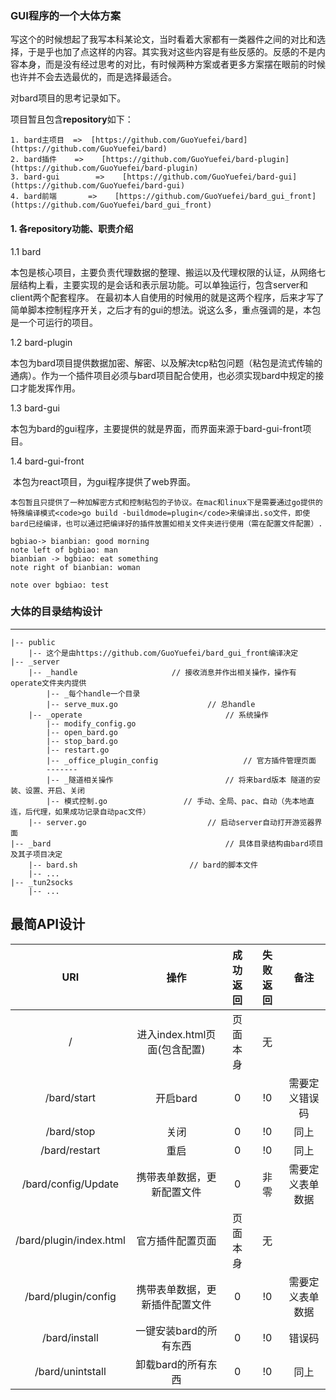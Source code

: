 

### GUI程序的一个大体方案

写这个的时候想起了我写本科某论文，当时看着大家都有一类器件之间的对比和选择，于是乎也加了点这样的内容。其实我对这些内容是有些反感的。反感的不是内容本身，而是没有经过思考的对比，有时候两种方案或者更多方案摆在眼前的时候也许并不会去选最优的，而是选择最适合。

对bard项目的思考记录如下。

项目暂且包含**repository**如下：

	1. bard主项目	=>	[https://github.com/GuoYuefei/bard](https://github.com/GuoYuefei/bard)
 	2. bard插件  	 =>    [https://github.com/GuoYuefei/bard-plugin](https://github.com/GuoYuefei/bard-plugin)
 	3. bard-gui        =>    [https://github.com/GuoYuefei/bard-gui](https://github.com/GuoYuefei/bard-gui)
 	4. bard前端       =>    [https://github.com/GuoYuefei/bard_gui_front](https://github.com/GuoYuefei/bard_gui_front)



#### 1. 各repository功能、职责介绍

1.1 bard

​	本包是核心项目，主要负责代理数据的整理、搬运以及代理权限的认证，从网络七层结构上看，主要实现的是会话和表示层功能。可以单独运行，包含server和client两个配套程序。 在最初本人自使用的时候用的就是这两个程序，后来才写了简单脚本控制程序开关，之后才有的gui的想法。说这么多，重点强调的是，本包是一个可运行的项目。

1.2 bard-plugin 

​	本包为bard项目提供数据加密、解密、以及解决tcp粘包问题（粘包是流式传输的通病）。作为一个插件项目必须与bard项目配合使用，也必须实现bard中规定的接口才能发挥作用。

1.3 bard-gui

​	本包为bard的gui程序，主要提供的就是界面，而界面来源于bard-gui-front项目。

1.4 bard-gui-front

​	本包为react项目，为gui程序提供了web界面。



```
本包暂且只提供了一种加解密方式和控制粘包的子协议。在mac和linux下是需要通过go提供的特殊编译模式<code>go build -buildmode=plugin</code>来编译出.so文件，即使bard已经编译，也可以通过把编译好的插件放置如相关文件夹进行使用（需在配置文件配置）.
```



```sequence
bgbiao-> bianbian: good morning
note left of bgbiao: man
bianbian -> bgbiao: eat something
note right of bianbian: woman

note over bgbiao: test

```















### 大体的目录结构设计

---
```
|-- public
    |-- 这个是由https://github.com/GuoYuefei/bard_gui_front编译决定
|-- _server
	|-- _handle						// 接收消息并作出相关操作，操作有operate文件夹内提供
		|-- _每个handle一个目录
		|-- serve_mux.go					// 总handle
	|-- _operate								// 系统操作
		|-- modify_config.go
		|-- open_bard.go
        |-- stop_bard.go
        |-- restart.go
        |-- _office_plugin_config					// 官方插件管理页面
        -------
        |-- _隧道相关操作			  				// 将来bard版本 隧道的安装、设置、开启、关闭
        |-- 模式控制.go					// 手动、全局、pac、自动（先本地直连，后代理，如果成功记录自动pac文件）
    |-- server.go							// 启动server自动打开游览器界面
|-- _bard										// 具体目录结构由bard项目及其子项目决定
    |-- bard.sh							// bard的脚本文件
    |-- ...
|-- _tun2socks
    |-- ...
```

## 最简API设计

|           URI           |              操作              | 成功返回 | 失败返回 |       备注       |
| :---------------------: | :----------------------------: | :------: | :------: | :--------------: |
|            /            |  进入index.html页面(包含配置)  | 页面本身 |    无    |                  |
|       /bard/start       |            开启bard            |    0     |    !0    |  需要定义错误码  |
|       /bard/stop        |              关闭              |    0     |    !0    |       同上       |
|      /bard/restart      |              重启              |    0     |    !0    |       同上       |
|   /bard/config/Update   |   携带表单数据，更新配置文件   |    0     |   非零   | 需要定义表单数据 |
| /bard/plugin/index.html |        官方插件配置页面        | 页面本身 |    无    |                  |
|   /bard/plugin/config   | 携带表单数据，更新插件配置文件 |    0     |    !0    | 需要定义表单数据 |
|      /bard/install      |     一键安装bard的所有东西     |    0     |    !0    |      错误码      |
|    /bard/unintstall     |       卸载bard的所有东西       |    0     |    !0    |       同上       |
